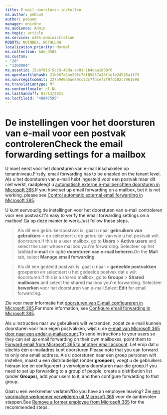 ```yaml
---
title: E-mail doorsturen instellen
ms.author: pebaum
author: pebaum
manager: mnirkhe
ms.audience: Admin
ms.topic: article
ms.service: o365-administration
ROBOTS: NOINDEX, NOFOLLOW
localization_priority: Normal
ms.collection: Adm_O365
ms.custom:
- "20"
- "1200004"
ms.assetid: 15abf81d-5c5d-49da-ac81-1b4daa1809f6
ms.openlocfilehash: 21b967a54e29fc7af85837a38f1efe24525a1f75
ms.sourcegitcommit: 227a949a6ae49cc52c7fdcef2f9fd202c746169d
ms.translationtype: MT
ms.contentlocale: nl-NL
ms.lasthandoff: 01/13/2021
ms.locfileid: "49847595"
---
```

# <a name="check-the-email-forwarding-settings-for-a-mailbox"></a><span data-ttu-id="40906-102">De instellingen voor het doorsturen van e-mail voor een postvak controleren</span><span class="sxs-lookup"><span data-stu-id="40906-102">Check the email forwarding settings for a mailbox</span></span>

<span data-ttu-id="40906-103">U moet eerst voor het doorsturen van e-mail inschakelen op tenantniveau.</span><span class="sxs-lookup"><span data-stu-id="40906-103">Firstly, email forwarding has to be enabled on the tenant level.</span></span> <span data-ttu-id="40906-104">Als u het doorsturen van e-mail hebt ingesteld voor een postvak maar dit niet werkt, raadpleegt u [automatisch externe e-mailberichten doorsturen in Microsoft 365](https://docs.microsoft.com/microsoft-365/security/office-365-security/external-email-forwarding?view=o365-worldwide).</span><span class="sxs-lookup"><span data-stu-id="40906-104">If you have set up email forwarding on a mailbox, but it is not working, please see [Control automatic external email forwarding in Microsoft 365](https://docs.microsoft.com/microsoft-365/security/office-365-security/external-email-forwarding?view=o365-worldwide).</span></span>

<span data-ttu-id="40906-105">U kunt eenvoudig de instellingen voor het doorsturen van e-mail controleren voor een postvak.</span><span class="sxs-lookup"><span data-stu-id="40906-105">It's easy to verify the email forwarding settings on a mailbox!</span></span> <span data-ttu-id="40906-106">Ga op deze manier te werk.</span><span class="sxs-lookup"><span data-stu-id="40906-106">Just follow these steps.</span></span>
  
> <span data-ttu-id="40906-107">Als dit een gebruikerspostvak is, gaat u naar **gebruikers van gebruikers** \>  en selecteert u de gebruiker van wie u het postvak wilt doorsturen.</span><span class="sxs-lookup"><span data-stu-id="40906-107">If this is a user mailbox, go to **Users** \> **Active users** and select the user whose mailbox you're forwarding.</span></span> <span data-ttu-id="40906-108">Selecteer op het tabblad **e-mail** de optie **doorsturen van e-mail beheren**.</span><span class="sxs-lookup"><span data-stu-id="40906-108">On the **Mail** tab, select **Manage email forwarding**.</span></span>

> <span data-ttu-id="40906-109">Als dit een gedeeld postvak is, gaat u  naar \> **gedeelde postvakken** groeperen en selecteert u het gedeelde postvak dat u wilt doorsturen.</span><span class="sxs-lookup"><span data-stu-id="40906-109">If this is a shared mailbox, go to **Groups** \> **Shared mailboxes** and select the shared mailbox you're forwarding.</span></span> <span data-ttu-id="40906-110">Selecteer **bewerken** voor het doorsturen van e-mail.</span><span class="sxs-lookup"><span data-stu-id="40906-110">Select **Edit** for email forwarding.</span></span>

<span data-ttu-id="40906-111">Zie voor meer informatie het [doorsturen van E-mail configureren in Microsoft 365](https://docs.microsoft.com/microsoft-365/admin/email/configure-email-forwarding).</span><span class="sxs-lookup"><span data-stu-id="40906-111">For more information, see [Configure email forwarding in Microsoft 365](https://docs.microsoft.com/microsoft-365/admin/email/configure-email-forwarding).</span></span>
  
<span data-ttu-id="40906-112">Als u instructies naar uw gebruikers wilt verzenden, zodat ze e-mail kunnen doorsturen voor hun eigen postvakken, wijst u de [e-mail van Microsoft 365 door naar een ander e-mailaccount](https://support.office.com/article/Forward-email-from-Office-365-to-another-email-account-1ed4ee1e-74f8-4f53-a174-86b748ff6a0e).</span><span class="sxs-lookup"><span data-stu-id="40906-112">To send instructions to your users so they can set up email forwarding on their own mailboxes, point them to [Forward email from Microsoft 365 to another email account](https://support.office.com/article/Forward-email-from-Office-365-to-another-email-account-1ed4ee1e-74f8-4f53-a174-86b748ff6a0e).</span></span> <span data-ttu-id="40906-113">Let erop dat u slechts één e-mailadres kunt doorsturen.</span><span class="sxs-lookup"><span data-stu-id="40906-113">Please note that you can forward to only one email address.</span></span> <span data-ttu-id="40906-114">Als u doorsturen naar een groep personen wilt instellen, maakt u een distributielijst (onder **groepen**), voegt u de gebruikers hieraan toe en configureert u vervolgens doorsturen naar die groep.</span><span class="sxs-lookup"><span data-stu-id="40906-114">If you need to set up forwarding to a group of people, create a distribution list (under **Groups**), add your users to it, and then configure forwarding to that group.</span></span>
  
<span data-ttu-id="40906-115">Gaat u een werknemer verlaten?</span><span class="sxs-lookup"><span data-stu-id="40906-115">Do you have an employee leaving?</span></span> <span data-ttu-id="40906-116">Zie [een voormalige werknemer verwijderen uit Microsoft 365](https://docs.microsoft.com/microsoft-365/admin/add-users/remove-former-employee) voor de aanbevolen stappen.</span><span class="sxs-lookup"><span data-stu-id="40906-116">See [Remove a former employee from Microsoft 365](https://docs.microsoft.com/microsoft-365/admin/add-users/remove-former-employee) for the recommended steps.</span></span>
